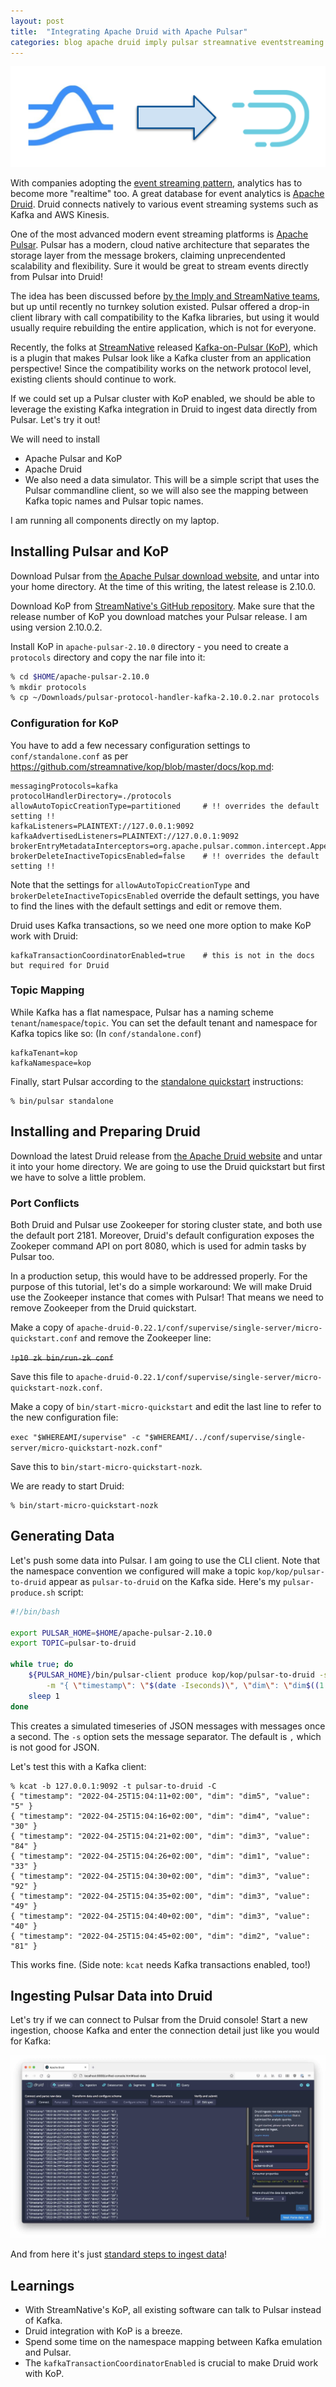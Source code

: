```yaml
---
layout: post
title:  "Integrating Apache Druid with Apache Pulsar"
categories: blog apache druid imply pulsar streamnative eventstreaming tutorial
---
```


![Pulsar to Druid](/assets/2022-04-25-01-banner.png)

With companies adopting the [event streaming pattern](https://medium.com/capital-one-tech/event-streaming-an-additional-architectural-style-to-supplement-api-design-703c4f801722), analytics has to become more "realtime" too. A great database for event analytics is [Apache Druid](https://druid.apache.org). Druid connects natively to various event streaming systems such as Kafka and AWS Kinesis.

One of the most advanced modern event streaming platforms is [Apache Pulsar](https://pulsar.apache.org). Pulsar has a modern, cloud native architecture that separates the storage layer from the message brokers, claiming unprecendented scalability and flexibility. Sure it would be great to stream events directly from Pulsar into Druid!

The idea has been discussed before [by the Imply and StreamNative teams](https://imply.io/blog/community-spotlight-apache-pulsar-and-apache-druid-get-close/), but up until recently no turnkey solution existed. Pulsar offered a drop-in client library with call compatibility to the Kafka libraries, but using it would usually require rebuilding the entire application, which is not for everyone. 

Recently, the folks at [StreamNative](https://streamnative.io/) released  [Kafka-on-Pulsar (KoP)](https://streamnative.io/blog/tech/2020-03-24-bring-native-kafka-protocol-support-to-apache-pulsar/), which is a plugin that makes Pulsar look like a Kafka cluster from an application perspective! Since the compatibility works on the network protocol level, existing clients should continue to work.

If we could set up a Pulsar cluster with KoP enabled, we should be able to leverage the existing Kafka integration in Druid to ingest data directly from Pulsar. Let's try it out!

We will need to install
- Apache Pulsar and KoP
- Apache Druid
- We also need a data simulator. This will be a simple script that uses the Pulsar commandline client, so we will also see the mapping between Kafka topic names and Pulsar topic names.

I am running all components directly on my laptop.

## Installing Pulsar and KoP

Download Pulsar from [the Apache Pulsar download website](https://pulsar.apache.org/en/download/), and untar into your home directory. At the time of this writing, the latest release is 2.10.0.

Download KoP from [StreamNative's GitHub repository](https://github.com/streamnative/kop/releases). Make sure that the release number of KoP you download matches your Pulsar release. I am using  version 2.10.0.2.

Install KoP in `apache-pulsar-2.10.0` directory - you need to create a `protocols` directory and copy the nar file into it:

```bash
% cd $HOME/apache-pulsar-2.10.0
% mkdir protocols
% cp ~/Downloads/pulsar-protocol-handler-kafka-2.10.0.2.nar protocols 
```

### Configuration for KoP

You have to add a few necessary configuration settings to `conf/standalone.conf` as per https://github.com/streamnative/kop/blob/master/docs/kop.md:

```
messagingProtocols=kafka
protocolHandlerDirectory=./protocols
allowAutoTopicCreationType=partitioned     # !! overrides the default setting !!
kafkaListeners=PLAINTEXT://127.0.0.1:9092
kafkaAdvertisedListeners=PLAINTEXT://127.0.0.1:9092
brokerEntryMetadataInterceptors=org.apache.pulsar.common.intercept.AppendIndexMetadataInterceptor
brokerDeleteInactiveTopicsEnabled=false    # !! overrides the default setting !!
```

Note that the settings for `allowAutoTopicCreationType` and `brokerDeleteInactiveTopicsEnabled` override the default settings, you have to find the lines with the default settings and edit or remove them.

Druid uses Kafka transactions, so we need one more option to make KoP work with Druid:

```
kafkaTransactionCoordinatorEnabled=true    # this is not in the docs but required for Druid
```

### Topic Mapping

While Kafka has a flat namespace, Pulsar has a naming scheme `tenant`/`namespace`/`topic`. You can set the default tenant and namespace for Kafka topics like so: (In `conf/standalone.conf`)

```
kafkaTenant=kop
kafkaNamespace=kop
```

Finally, start Pulsar according to the [standalone quickstart](https://pulsar.apache.org/docs/en/standalone/) instructions:

```
% bin/pulsar standalone
```

## Installing and Preparing Druid

Download the latest Druid release from [the Apache Druid website](https://druid.apache.org/downloads.html) and untar it into your home directory. We are going to use the Druid quickstart but first we have to solve a little problem.

### Port Conflicts

Both Druid and Pulsar use Zookeeper for storing cluster state, and both use the default port 2181. Moreover, Druid's default configuration exposes the Zookeper command API on port 8080, which is used for admin tasks by Pulsar too.

In a production setup, this would have to be addressed properly. For the purpose of this tutorial, let's do a simple workaround: We will make Druid use the Zookeeper instance that comes with Pulsar! That means we need to remove Zookeeper from the Druid quickstart.

Make a copy of `apache-druid-0.22.1/conf/supervise/single-server/micro-quickstart.conf` and remove the Zookeeper line:

~~`!p10 zk bin/run-zk conf`~~

Save this file to `apache-druid-0.22.1/conf/supervise/single-server/micro-quickstart-nozk.conf`.

Make a copy of `bin/start-micro-quickstart` and edit the last line to refer to the new configuration file:

`exec "$WHEREAMI/supervise" -c "$WHEREAMI/../conf/supervise/single-server/micro-quickstart-nozk.conf"`

Save this to `bin/start-micro-quickstart-nozk`.

We are ready to start Druid:

```
% bin/start-micro-quickstart-nozk
```

## Generating Data

Let's push some data into Pulsar. I am going to use the CLI client. Note that the namespace convention we configured will make a topic `kop/kop/pulsar-to-druid` appear as `pulsar-to-druid` on the Kafka side. Here's my `pulsar-produce.sh` script:

```bash
#!/bin/bash

export PULSAR_HOME=$HOME/apache-pulsar-2.10.0
export TOPIC=pulsar-to-druid

while true; do
    ${PULSAR_HOME}/bin/pulsar-client produce kop/kop/pulsar-to-druid -s "\000" \
        -m "{ \"timestamp\": \"$(date -Iseconds)\", \"dim\": \"dim$((1 + RANDOM % 5))\", \"value\": \"$((1 + RANDOM % 100))\" }"
    sleep 1
done
```

This creates a simulated timeseries of JSON messages with messages once a second. The `-s` option sets the message separator. The default is `,` which is not good for JSON.

Let's test this with a Kafka client:

```
% kcat -b 127.0.0.1:9092 -t pulsar-to-druid -C           
{ "timestamp": "2022-04-25T15:04:11+02:00", "dim": "dim5", "value": "5" }
{ "timestamp": "2022-04-25T15:04:16+02:00", "dim": "dim4", "value": "30" }
{ "timestamp": "2022-04-25T15:04:21+02:00", "dim": "dim3", "value": "84" }
{ "timestamp": "2022-04-25T15:04:26+02:00", "dim": "dim1", "value": "33" }
{ "timestamp": "2022-04-25T15:04:30+02:00", "dim": "dim3", "value": "92" }
{ "timestamp": "2022-04-25T15:04:35+02:00", "dim": "dim3", "value": "49" }
{ "timestamp": "2022-04-25T15:04:40+02:00", "dim": "dim3", "value": "40" }
{ "timestamp": "2022-04-25T15:04:45+02:00", "dim": "dim2", "value": "81" }
```

This works fine. (Side note: `kcat` needs Kafka transactions enabled, too!)

## Ingesting Pulsar Data into Druid

Let's try if we can connect to Pulsar from the Druid console! Start a new ingestion, choose Kafka and enter the connection detail just like you would for Kafka:

![Druid Ingestion](/assets/2022-04-25-02-druid.jpg)

And from here it's just [standard steps to ingest data](https://druid.apache.org/docs/0.22.1/tutorials/index.html#step-4-load-data)!

## Learnings

- With StreamNative's KoP, all existing software can talk to Pulsar instead of Kafka.
- Druid integration with KoP is a breeze.
- Spend some time on the namespace mapping between Kafka emulation and Pulsar.
- The `kafkaTransactionCoordinatorEnabled` is crucial to make Druid work with KoP.

